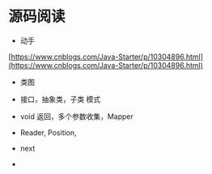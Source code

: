 # 源码阅读

* 动手

[https://www.cnblogs.com/Java-Starter/p/10304896.html](https://www.cnblogs.com/Java-Starter/p/10304896.html)

* 类图

* 接口，抽象类，子类 模式
* void 返回，多个参数收集，Mapper
* Reader, Position,
* next
* 